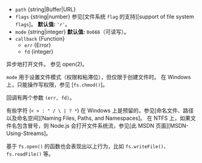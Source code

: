 <!-- YAML
added: v0.0.2
changes:
  - version: v11.1.0
    pr-url: https://github.com/nodejs/node/pull/23767
    description: 参数 `flags` 是可选的，并且默认为 `'r'`。
  - version: v9.9.0
    pr-url: https://github.com/nodejs/node/pull/18801
    description: 支持 `as` 和 `as+` 标志。
  - version: v7.6.0
    pr-url: https://github.com/nodejs/node/pull/10739
    description: 参数 `path` 可以是 WHATWG `URL` 对象（使用 `file:` 协议）。 
      该支持目前仍是实验的。
-->

* `path` {string|Buffer|URL}
* `flags` {string|number} 参见[文件系统 `flag` 的支持][support of file system `flags`]。
  **默认值:** `'r'`。
* `mode` {string|integer} **默认值:** `0o666`（可读写）。
* `callback` {Function}
  * `err` {Error}
  * `fd` {integer}

异步地打开文件。
参见 open(2)。

`mode` 用于设置文件模式（权限和粘滞位），但仅限于创建文件时。
在 Windows 上，只能操作写权限，参见 [`fs.chmod()`]。

回调有两个参数 `(err, fd)`。

有些字符 (`< > : " / \ | ? *`) 在 Windows 上是预留的，参见[命名文件、路径以及命名空间][Naming Files, Paths, and Namespaces]。 
在 NTFS 上，如果文件名包含冒号，则 Node.js 会打开文件系统流，参见[此 MSDN 页面][MSDN-Using-Streams]。

基于 `fs.open()` 的函数也会表现出以上行为，比如 `fs.writeFile()`、`fs.readFile()` 等。

